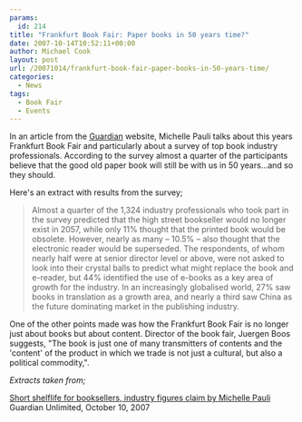 ```yaml
---
params:
  id: 214
title: "Frankfurt Book Fair: Paper books in 50 years time?"
date: 2007-10-14T10:52:11+00:00
author: Michael Cook
layout: post
url: /20071014/frankfurt-book-fair-paper-books-in-50-years-time/
categories:
  - News
tags:
  - Book Fair
  - Events
---
```

In an article from the <a href="http://books.guardian.co.uk/news/articles/0,,2188065,00.html?gusrc=rss&feed=10" title="Short shelflife for booksellers, industry figures claim" target="_blank">Guardian</a> website, Michelle Pauli talks about this years Frankfurt Book Fair and particularly about a survey of top book industry professionals. According to the survey almost a quarter of the participants believe that the good old paper book will still be with us in 50 years...and so they should.

Here's an extract with results from the survey;

> Almost a quarter of the 1,324 industry professionals who took part in the survey predicted that the high street bookseller would no longer exist in 2057, while only 11% thought that the printed book would be obsolete. However, nearly as many – 10.5% – also thought that the electronic reader would be superseded. The respondents, of whom nearly half were at senior director level or above, were not asked to look into their crystal balls to predict what might replace the book and e-reader, but 44% identified the use of e-books as a key area of growth for the industry. In an increasingly globalised world, 27% saw books in translation as a growth area, and nearly a third saw China as the future dominating market in the publishing industry.

One of the other points made was how the Frankfurt Book Fair is no longer just about books but about content. Director of the book fair, Juergen Boos suggests, "The book is just one of many transmitters of contents and the 'content' of the product in which we trade is not just a cultural, but also a political commodity,".

_Extracts taken from;_

<a href="http://books.guardian.co.uk/news/articles/0,,2188065,00.html?gusrc=rss&feed=10" title="Guardian Article" target="_blank">Short shelflife for booksellers, industry figures claim by Michelle Pauli</a>
Guardian Unlimited, October 10, 2007
